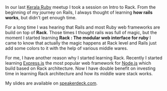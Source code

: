 <!--


---
 "Slides : Introduction to Rack"
excerpt: "Slides : Introduction to Rack"
date: 2014-12-30 00:00:00 IST
updated: 2014-12-30 00:00:00 IST
categories: slides, talks
---

-->
<!DOCTYPE html>
<html>

<head>
  <title>basic-git-workflow</title>
  <meta charset="utf-8">
  <meta name="viewport" content="width=device-width, initial-scale=1.0">

  <link rel="stylesheet" href="./css/bootstrap.css">
  <link rel="stylesheet" href="./css/bootstrap.grid.css">
  <link rel="stylesheet" href="./css/bootstrap.min.css">
  <link rel="stylesheet" href="./css/bootstrap-reboot.min.css">
  <link rel="stylesheet" href="./css/bootstrap.css.map">
  <link rel="stylesheet" href="./css/blog-home.css">
  <link rel="stylesheet" href="./css/prism.css">
  <script async defer src="./css/prism.js"></script>
</head>

<body>

In our last [Kerala Ruby](http://krug.github.io/) meetup I took a session on Intro to Rack. From the beginning of my journey on Rails, I always thought of learning **how rails works**, but didn't get enough time.

For a long time I was hearing that Rails and most Ruby web frameworks are build on top of **Rack**. Those times I thought rails was full of magic, but the moment I started learning **Rack : The modular web interface for ruby** I came to know that actually the magic happens at Rack level and Rails just add some colors to it with the help of various middle wares.

For me, I have another reason why I started learning Rack. Recently I started learning [Express.js](http://expressjs.com/) the most popular web framework for [Node.js](http://nodejs.org) which build based on Rack architecture. Now I have double benefit on investing time in learning Rack architecture and how its middle ware stack works.

My slides are available on [speakerdeck.com](https://speakerdeck.com/revathskumar/rack).

<script async class="speakerdeck-embed" data-id="879a29d039940132ebce560aad5ce8df" data-ratio="1.29456384323641" src="//speakerdeck.com/assets/embed.js"></script>
